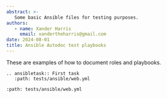 ```yaml
---
abstract: >-
   Some basic Ansible files for testing purposes.
authors:
   - name: Xander Harris
     email: xandertheharris@gmail.com
date: 2024-08-01
title: Ansible Autodoc test playbooks
---
```


These are examples of how to document roles and playbooks.

```{eval-rst}
.. ansibletask:: First task
   :path: tests/ansible/web.yml
```

```{ansibletask} 'First task'
:path: tests/ansible/web.yml
```
